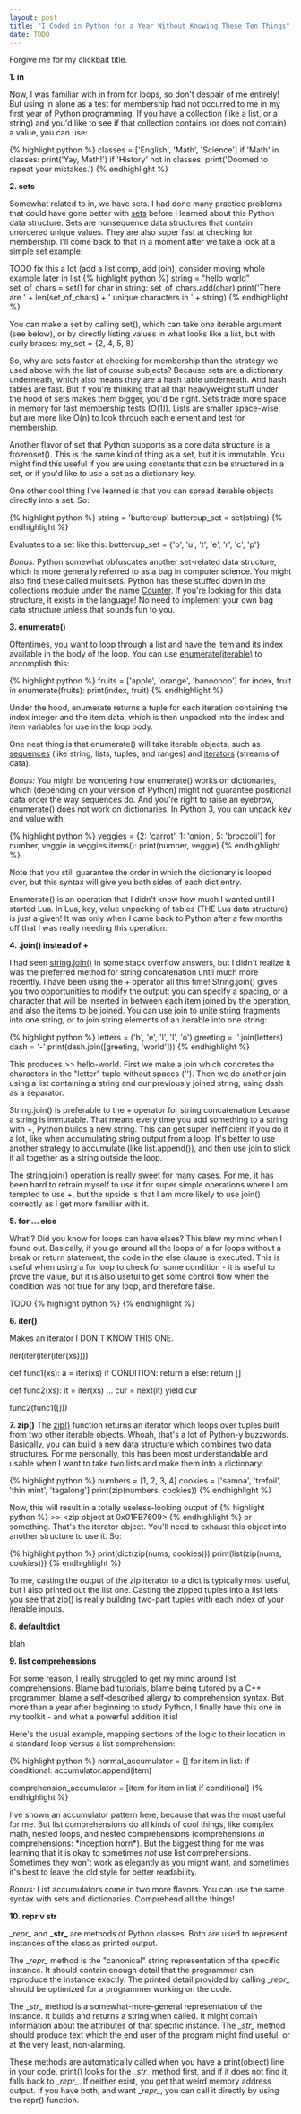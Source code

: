 ```yaml
---
layout: post
title: "I Coded in Python for a Year Without Knowing These Ten Things"
date: TODO
---
```


Forgive me for my clickbait title.

**1. in**

Now, I was familiar with in from for loops, so don't despair of me entirely! But using in alone as a test for membership had not occurred to me in my first year of Python programming. If you have a collection (like a list, or a string) and you'd like to see if that collection contains (or does not contain) a value, you can use:

{% highlight python %}
classes = ['English', 'Math', 'Science']
if 'Math' in classes:
  print('Yay, Math!')
if 'History' not in classes:
  print('Doomed to repeat your mistakes.')
{% endhighlight %}


**2. sets**

Somewhat related to in, we have sets. I had done many practice problems that could have gone better with [sets](https://docs.python.org/3/library/stdtypes.html#set) before I learned about this Python data structure. Sets are nonsequence data structures that contain unordered unique values. They are also super fast at checking for membership. I'll come back to that in a moment after we take a look at a simple set example:

TODO fix this a lot (add a list comp, add join), consider moving whole example later in list
{% highlight python %}
string = "hello world"
set_of_chars = set()
for char in string:
  set_of_chars.add(char)
print('There are ' + len(set_of_chars) + ' unique characters in ' + string)
{% endhighlight %}

You can make a set by calling set(), which can take one iterable argument (see below), or by directly listing values in what looks like a list, but with curly braces: my_set = {2, 4, 5, 8}

So, why are sets faster at checking for membership than the strategy we used above with the list of course subjects? Because sets are a dictionary underneath, which also means they are a hash table underneath. And hash tables are fast. But if you're thinking that all that heavyweight stuff under the hood of sets makes them bigger, you'd be right. Sets trade more space in memory for fast membership tests (O(1)). Lists are smaller space-wise, but are more like O(n) to look through each element and test for membership.

Another flavor of set that Python supports as a core data structure is a frozenset(). This is the same kind of thing as a set, but it is immutable. You might find this useful if you are using constants that can be structured in a set, or if you'd like to use a set as a dictionary key.

One other cool thing I've learned is that you can spread iterable objects directly into a set. So:

{% highlight python %}
string = 'buttercup'
buttercup_set = set(string)
{% endhighlight %}

Evaluates to a set like this: buttercup_set = {'b', 'u', 't', 'e', 'r', 'c', 'p'}

*Bonus:* Python somewhat obfuscates another set-related data structure, which is more generally referred to as a bag in computer science. You might also find these called multisets. Python has these stuffed down in the collections module under the name [Counter](https://docs.python.org/3/library/collections.html#collections.Counter). If you're looking for this data structure, it exists in the language! No need to implement your own bag data structure unless that sounds fun to you.


**3. enumerate()**

Oftentimes, you want to loop through a list and have the item and its index available in the body of the loop. You can use [enumerate(iterable)](https://docs.python.org/3/library/functions.html#enumerate) to accomplish this:

{% highlight python %}
fruits = ['apple', 'orange', 'banoonoo']
for index, fruit in enumerate(fruits):
  print(index, fruit)
{% endhighlight %}

Under the hood, enumerate returns a tuple for each iteration containing the index integer and the item data, which is then unpacked into the index and item variables for use in the loop body.

One neat thing is that enumerate() will take iterable objects, such as [sequences](https://docs.python.org/3.1/library/stdtypes.html#typesseq) (like string, lists, tuples, and ranges) and [iterators](https://docs.python.org/3/tutorial/classes.html#iterators) (streams of data).

*Bonus:* You might be wondering how enumerate() works on dictionaries, which (depending on your version of Python) might not guarantee positional data order the way sequences do. And you're right to raise an eyebrow, enumerate() does not work on dictionaries. In Python 3, you can unpack key and value with:

{% highlight python %}
veggies = {2: 'carrot', 1: 'onion', 5: 'broccoli'}
for number, veggie in veggies.items():
  print(number, veggie)
{% endhighlight %}

Note that you still guarantee the order in which the dictionary is looped over, but this syntax will give you both sides of each dict entry.

Enumerate() is an operation that I didn't know how much I wanted until I started Lua. In Lua, key, value unpacking of tables (THE Lua data structure) is just a given! It was only when I came back to Python after a few months off that I was really needing this operation.


**4. .join() instead of +**

I had seen [string.join()](https://docs.python.org/3/library/stdtypes.html#str.join) in some stack overflow answers, but I didn't realize it was the preferred method for string concatenation until much more recently. I have been using the + operator all this time! String.join() gives you two opportunities to modify the output: you can specify a spacing, or a character that will be inserted in between each item joined by the operation, and also the items to be joined. You can use join to unite string fragments into one string, or to join string elements of an iterable into one string:

{% highlight python %}
letters = ('h', 'e', 'l', 'l', 'o')
greeting = ''.join(letters)
dash = '-'
print(dash.join([greeting, 'world']))
{% endhighlight %}

This produces >> hello-world. First we make a join which concretes the characters in the "letter" tuple without spaces (''). Then we do another join using a list containing a string and our previously joined string, using dash as a separator.

String.join() is preferable to the + operator for string concatenation because a string is immutable. That means every time you add something to a string with +, Python builds a new string. This can get super inefficient if you do it a lot, like when accumulating string output from a loop. It's better to use another strategy to accumulate (like list.append()), and then use join to stick it all together as a string outside the loop.

The string.join() operation is really sweet for many cases. For me, it has been hard to retrain myself to use it for super simple operations where I am tempted to use +, but the upside is that I am more likely to use join() correctly as I get more familiar with it.


**5. for ... else**

What!? Did you know for loops can have elses? This blew my mind when I found out. Basically, if you go around all the loops of a for loops without a break or return statement, the code in the else clause is executed. This is useful when using a for loop to check for some condition - it is useful to prove the value, but it is also useful to get some control flow when the condition was not true for any loop, and therefore false.

TODO
{% highlight python %}
{% endhighlight %}


**6. iter()**

Makes an iterator
I DON'T KNOW THIS ONE.

iter(iter(iter(iter(xs))))

def func1(xs):
   a = iter(xs)
   if CONDITION:
       return a
   else:
       return []

def func2(xs):
    it = iter(xs)
    ...
    cur = next(it)
    yield cur

func2(func1([]))


**7. zip()**
The [zip()](https://docs.python.org/3/library/functions.html#zip) function returns an iterator which loops over tuples built from two other iterable objects. Whoah, that's a lot of Python-y buzzwords. Basically, you can build a new data structure which combines two data structures. For me personally, this has been most understandable and usable when I want to take two lists and make them into a dictionary:

{% highlight python %}
numbers = [1, 2, 3, 4]
cookies = ['samoa', 'trefoil', 'thin mint', 'tagalong']
print(zip(numbers, cookies))
{% endhighlight %}

Now, this will result in a totally useless-looking output of
{% highlight python %}
\>> <zip object at 0x01FB7609>
{% endhighlight %}
or something. That's the iterator object. You'll need to exhaust this object into another structure to use it. So:

{% highlight python %}
print(dict(zip(nums, cookies)))
print(list(zip(nums, cookies)))
{% endhighlight %}

To me, casting the output of the zip iterator to a dict is typically most useful, but I also printed out the list one. Casting the zipped tuples into a list lets you see that zip() is really building two-part tuples with each index of your iterable inputs.


**8. defaultdict**

blah


**9. list comprehensions**

For some reason, I really struggled to get my mind around list comprehensions. Blame bad tutorials, blame being tutored by a C++ programmer, blame a self-described allergy to comprehension syntax. But more than a year after beginning to study Python, I finally have this one in my toolkit - and what a powerful addition it is!

Here's the usual example, mapping sections of the logic to their location in a standard loop versus a list comprehension:

{% highlight python %}
normal_accumulator = []
for item in list:
  if conditional:
    accumulator.append(item)

comprehension_accumulator = [item for item in list if conditional]
{% endhighlight %}

I've shown an accumulator pattern here, because that was the most useful for me. But list comprehensions do all kinds of cool things, like complex math, nested loops, and nested comprehensions (comprehensions *in* comprehensions: \*inception horn\*). But the biggest thing for me was learning that it is okay to sometimes *not* use list comprehensions. Sometimes they won't work as elegantly as you might want, and sometimes it's best to leave the old style for better readability.

*Bonus:* List accumulators come in two more flavors. You can use the same syntax with sets and dictionaries. Comprehend all the things!


**10. repr v str**

\__repr\__ and \___str\___ are methods of Python classes. Both are used to represent instances of the class as printed output.

The \__repr\__ method is the "canonical" string representation of the specific instance. It should contain enough detail that the programmer can reproduce the instance exactly. The printed detail provided by calling \__repr\__ should be optimized for a programmer working on the code.

The \__str\__ method is a somewhat-more-general representation of the instance. It builds and returns a string when called. It might contain information about the attributes of that specific instance. The \__str\__ method should produce text which the end user of the program might find useful, or at the very least, non-alarming.

These methods are automatically called when you have a print(object) line in your code. print() looks for the \__str\__ method first, and if it does not find it, falls back to \__repr\__. If neither exist, you get that weird memory address output. If you have both, and want \__repr\__, you can call it directly by using the repr() function.

